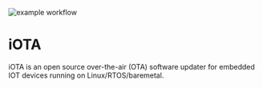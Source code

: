 ![example workflow](https://github.com/manjitsinghduhan/otaX/actions/workflows/c-cpp.yml/badge.svg)


# iOTA
iOTA is an open source over-the-air (OTA) software updater for embedded IOT devices running on Linux/RTOS/baremetal.

